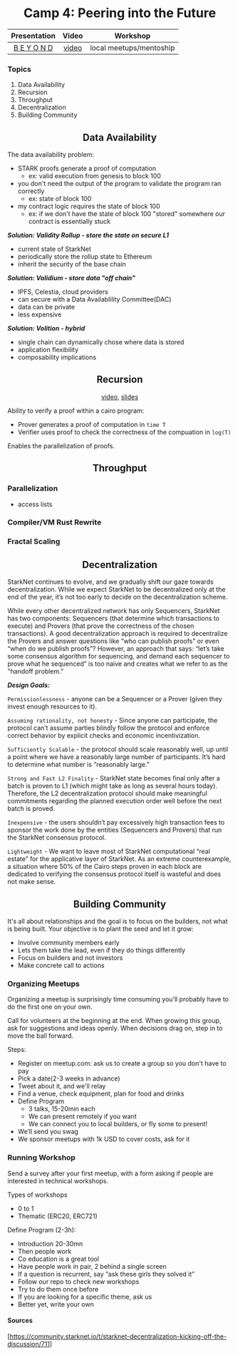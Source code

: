 <div align="center">
    <h1>Camp 4: Peering into the Future</h1>

|Presentation|Video|Workshop|
|:----:|:----:|:----:|
|[B E Y O N D](https://drive.google.com/file/d/1LOvpX8mXvXIXaj2eybQz6ZvnvtkiTi8n/view?usp=sharing)|[video](https://drive.google.com/file/d/1o8vbsAWQs0VndlUWhmsKckdyNr7HYeCx/view?usp=sharing)| local meetups/mentoship |

</div>

### Topics

<ol>
    <li><a>Data Availability</a></a>
    <li><a>Recursion</a></a>
    <li><a>Throughput</a></a>
    <li><a>Decentralization</a></a>
    <li><a>Building Community</a></a>
</ol>

<h2 align="center" id="data_availability">Data Availability</h2>

The data availability problem:

- STARK proofs generate a proof of computation
  - ex: valid execution from genesis to block 100
- you don't need the output of the program to validate the program ran correctly
  - ex: state of block 100
- my contract logic requires the state of block 100
  - ex: if we don't have the state of block 100 "stored" somewhere our contract is essentially stuck

***Solution: Validity Rollup - store the state on secure L1***

- current state of StarkNet
- periodically store the rollup state to Ethereum
- inherit the security of the base chain

***Solution: Validium - store data "off chain"***

- IPFS, Celestia, cloud providers
- can secure with a Data Availablility Committee(DAC)
- data can be private
- less expensive

***Solution: Volition - hybrid***

- single chain can dynamically chose where data is stored
- application flexibility
- composability implications

<div align="center">
    <h2 id="recurison">Recursion</h2>

[video](https://www.youtube.com/watch?v=hjTCIT9BGkA), [slides](https://docs.google.com/presentation/d/e/2PACX-1vRbnDDuGdjcMaUAg1rRztGsLpGhtPsMX1vCKk-sX4v0cHMZdOMWZh177qXYM8lacqGoSJ4X8NvEg8RX/pub?slide=id.g12fb33eb0c0_0_386)
</div>

Ability to verify a proof within a cairo program:

- Prover generates a proof of computation in `time T`
- Verifier uses proof to check the correctness of the compuation in `log(T)`

Enables the parallelization of proofs.

<h2 align="center" id="throughput">Throughput</h2>

### Parallelization

- access lists

### Compiler/VM Rust Rewrite

### Fractal Scaling

<h2 align="center" id="decentralization">Decentralization</h2>

StarkNet continues to evolve, and we gradually shift our gaze towards decentralization. While we expect StarkNet to be decentralized only at the end of the year, it’s not too early to decide on the decentralization scheme.

While every other decentralized network has only Sequencers, StarkNet has two components: Sequencers (that determine which transactions to execute) and Provers (that prove the correctness of the chosen transactions). A good decentralization approach is required to decentralize the Provers and answer questions like “who can publish proofs” or even “when do we publish proofs”? However, an approach that says: “let’s take some consensus algorithm for sequencing, and demand each sequencer to prove what he sequenced” is too naive and creates what we refer to as the "handoff problem.”

***Design Goals:***

`Permissionlessness` - anyone can be a Sequencer or a Prover (given they invest enough resources to it).

`Assuming rationality, not honesty` - Since anyone can participate, the protocol can’t assume parties blindly follow the protocol and enforce correct behavior by explicit checks and economic incentivization.

`Sufficiently Scalable` - the protocol should scale reasonably well, up until a point where we have a reasonably large number of participants. It’s hard to determine what number is “reasonably large.”

`Strong and Fast L2 Finality` - StarkNet state becomes final only after a batch is proven to L1 (which might take as long as several hours today). Therefore, the L2 decentralization protocol should make meaningful commitments regarding the planned execution order well before the next batch is proved.

`Inexpensive` - the users shouldn’t pay excessively high transaction fees to sponsor the work done by the entities (Sequencers and Provers) that run the StarkNet consensus protocol.

`Lightweight` - We want to leave most of StarkNet computational “real estate” for the applicative layer of StarkNet. As an extreme counterexample, a situation where 50% of the Cairo steps proven in each block are dedicated to verifying the consensus protocol itself is wasteful and does not make sense.

<h2 align="center" id="community">Building Community</h2>

It's all about relationships and the goal is to focus on the builders, not what is being built. Your objective is to plant the seed and let it grow:

- Involve community members early
- Lets them take the lead, even if they do things differently
- Focus on builders and not investors
- Make concrete call to actions

<h3>Organizing Meetups</h3>

Organizing a meetup is surprisingly time consuming you’ll probably have to do the first one on your own.

Call for volunteers at the beginning at the end. When growing this group, ask for suggestions and ideas openly.
When decisions drag on, step in to move the ball forward.

Steps:

- Register on meetup.com: ask us to create a group so you don't have to pay
- Pick a date(2-3 weeks in advance)
- Tweet about it, and we'll relay
- Find a venue, check equipment, plan for food and drinks
- Define Program
  - 3 talks, 15-20min each
  - We can present remotely if you want
  - We can connect you to local builders, or fly some to present!
- We’ll send you swag
- We sponsor meetups with 1k USD to cover costs, ask for it

<h3>Running Workshop</h3>
Send a survey after your first meetup, with a form asking if people are interested in technical workshops.

Types of workshops

- 0 to 1
- Thematic (ERC20, ERC721)

Define Program (2-3h):

- Introduction 20-30mn
- Then people work
- Co education is a great tool
- Have people work in pair, 2 behind a single screen
- If a question is recurrent, say “ask these girls they solved it”
- Follow our repo to check new workshops
- Try to do them once before
- If you are looking for a specific theme, ask us
- Better yet, write your own

#### Sources

[<https://community.starknet.io/t/starknet-decentralization-kicking-off-the-discussion/711>]
